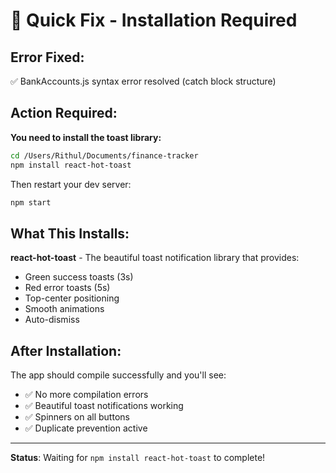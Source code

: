 # 🔧 Quick Fix - Installation Required

## Error Fixed:
✅ BankAccounts.js syntax error resolved (catch block structure)

## Action Required:

**You need to install the toast library:**

```bash
cd /Users/Rithul/Documents/finance-tracker
npm install react-hot-toast
```

Then restart your dev server:
```bash
npm start
```

## What This Installs:

**react-hot-toast** - The beautiful toast notification library that provides:
- Green success toasts (3s)
- Red error toasts (5s)  
- Top-center positioning
- Smooth animations
- Auto-dismiss

## After Installation:

The app should compile successfully and you'll see:
- ✅ No more compilation errors
- ✅ Beautiful toast notifications working
- ✅ Spinners on all buttons
- ✅ Duplicate prevention active

---

**Status**: Waiting for `npm install react-hot-toast` to complete!
